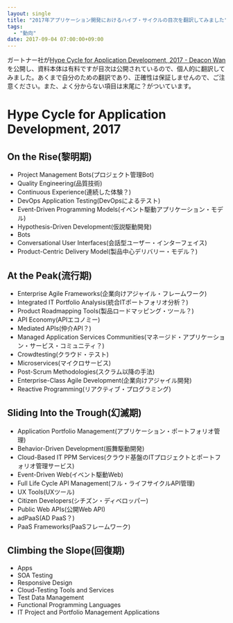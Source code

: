```yaml
---
layout: single
title: "2017年アプリケーション開発におけるハイプ・サイクルの目次を翻訳してみました"
tags:
  - "動向"
date: 2017-09-04 07:00:00+09:00
---
```


ガートナー社が[Hype Cycle for Application Development, 2017 - Deacon Wan](http://blogs.gartner.com/deacon-wan/2017/09/01/hype-cycle-for-application-development-2017/)を公開し、資料本体は有料ですが目次は公開されているので、個人的に翻訳してみました。あくまで自分のための翻訳であり、正確性は保証しませんので、ご注意ください。また、よく分からない項目は末尾に？がついています。

<!-- more -->

# Hype Cycle for Application Development, 2017

## On the Rise(黎明期)

- Project Management Bots(プロジェクト管理Bot)
- Quality Engineering(品質技術)
- Continuous Experience(連続した体験？)
- DevOps Application Testing(DevOpsによるテスト)
- Event-Driven Programming Models(イベント駆動アプリケーション・モデル)
- Hypothesis-Driven Development(仮説駆動開発)
- Bots
- Conversational User Interfaces(会話型ユーザー・インターフェイス)
- Product-Centric Delivery Model(製品中心デリバリー・モデル？)

## At the Peak(流行期)

- Enterprise Agile Frameworks(企業向けアジャイル・フレームワーク)
- Integrated IT Portfolio Analysis(統合ITポートフォリオ分析？)
- Product Roadmapping Tools(製品ロードマッピング・ツール？)
- API Economy(APIエコノミー)
- Mediated APIs(仲介API？)
- Managed Application Services Communities(マネージド・アプリケーション・サービス・コミュニティ？)
- Crowdtesting(クラウド・テスト)
- Microservices(マイクロサービス)
- Post-Scrum Methodologies(スクラム以降の手法)
- Enterprise-Class Agile Development(企業向けアジャイル開発)
- Reactive Programming(リアクティブ・プログラミング)

## Sliding Into the Trough(幻滅期)

- Application Portfolio Management(アプリケーション・ポートフォリオ管理)
- Behavior-Driven Development(振舞駆動開発)
- Cloud-Based IT PPM Services(クラウド基盤のITプロジェクトとポートフォリオ管理サービス)
- Event-Driven Web(イベント駆動Web)
- Full Life Cycle API Management(フル・ライフサイクルAPI管理)
- UX Tools(UXツール)
- Citizen Developers(シチズン・ディベロッパー)
- Public Web APIs(公開Web API)
- adPaaS(AD PaaS？)
- PaaS Frameworks(PaaSフレームワーク)

## Climbing the Slope(回復期)

- Apps
- SOA Testing
- Responsive Design
- Cloud-Testing Tools and Services
- Test Data Management
- Functional Programming Languages
- IT Project and Portfolio Management Applications
